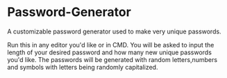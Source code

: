 # Password-Generator
A customizable password generator used to make very unique passwords.

Run this in any editor you'd like or in CMD. You will be asked to input the length of your desired password and how many new unique passwords you'd like.
The passwords will be generated with random letters,numbers and symbols with letters being randomly capitalized.
